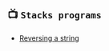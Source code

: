 ## 📺  `Stacks programs`
* [Reversing a string](https://github.com/devrath/studious-ds-adventure/tree/main/collection/Strings/Programs/ReversingString)
